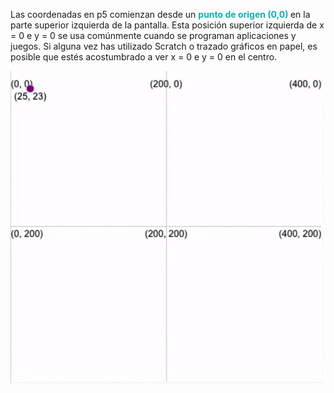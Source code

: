 Las coordenadas en p5 comienzan desde un <span style="color: #0faeb0; font-weight: bold;"> punto de origen (0,0) </span> en la parte superior izquierda de la pantalla. Esta posición superior izquierda de x = 0 e y = 0 se usa comúnmente cuando se programan aplicaciones y juegos. Si alguna vez has utilizado Scratch o trazado gráficos en papel, es posible que estés acostumbrado a ver x = 0 e y = 0 en el centro.

![Un gif animado que muestra una elipse moviéndose por el recuadro. Sus coordenadas x e y actuales se muestran a medida que esta se mueve.](images/coords_animation.gif)
